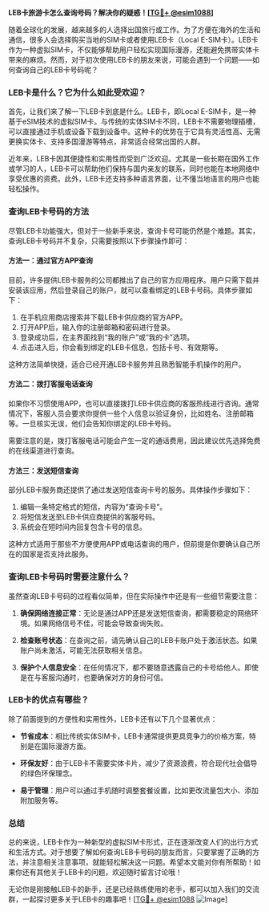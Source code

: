 **LEB卡旅游卡怎么查询号码？解决你的疑惑！[[TG💪+ @esim1088](https://t.me/s/esim1088)]**

随着全球化的发展，越来越多的人选择出国旅行或工作。为了方便在海外的生活和通信，很多人会选择购买当地的SIM卡或者使用LEB卡（Local E-SIM卡）。LEB卡作为一种虚拟SIM卡，不仅能够帮助用户轻松实现国际漫游，还能避免携带实体卡带来的麻烦。然而，对于初次使用LEB卡的朋友来说，可能会遇到一个问题——如何查询自己的LEB卡号码呢？

### LEB卡是什么？它为什么如此受欢迎？

首先，让我们来了解一下LEB卡到底是什么。LEB卡，即Local E-SIM卡，是一种基于eSIM技术的虚拟SIM卡。与传统的实体SIM卡不同，LEB卡不需要物理插槽，可以直接通过手机或设备下载到设备中。这种卡的优势在于它具有灵活性高、无需更换实体卡、支持多国漫游等特点，非常适合经常出国的人群。

近年来，LEB卡因其便捷性和实用性而受到广泛欢迎。尤其是一些长期在国外工作或学习的人，LEB卡可以帮助他们保持与国内亲友的联系，同时也能在本地网络中享受优惠的资费。此外，LEB卡还支持多种语言界面，让不懂当地语言的用户也能轻松操作。

### 查询LEB卡号码的方法

尽管LEB卡功能强大，但对于一些新手来说，查询卡号可能仍然是个难题。其实，查询LEB卡号码并不复杂，只需要按照以下步骤操作即可：

#### 方法一：通过官方APP查询

目前，许多提供LEB卡服务的公司都推出了自己的官方应用程序。用户只需下载并安装该应用，然后登录自己的账户，就可以查看绑定的LEB卡号码。具体步骤如下：

1. 在手机应用商店搜索并下载LEB卡供应商的官方APP。
2. 打开APP后，输入你的注册邮箱和密码进行登录。
3. 登录成功后，在主界面找到“我的账户”或“我的卡”选项。
4. 点击进入后，你会看到绑定的LEB卡信息，包括卡号、有效期等。

这种方法简单快捷，适合已经开通LEB卡服务并且熟悉智能手机操作的用户。

#### 方法二：拨打客服电话查询

如果你不习惯使用APP，也可以直接拨打LEB卡供应商的客服热线进行咨询。通常情况下，客服人员会要求你提供一些个人信息以验证身份，比如姓名、注册邮箱等。一旦核实无误，他们会告知你绑定的LEB卡号码。

需要注意的是，拨打客服电话可能会产生一定的通话费用，因此建议优先选择免费的在线渠道进行查询。

#### 方法三：发送短信查询

部分LEB卡服务商还提供了通过发送短信查询卡号的服务。具体操作步骤如下：

1. 编辑一条特定格式的短信，内容为“查询卡号”。
2. 将短信发送至LEB卡供应商提供的客服号码。
3. 系统会在短时间内回复包含卡号的信息。

这种方式适用于那些不方便使用APP或电话查询的用户，但前提是你要确认自己所在的国家是否支持此服务。

### 查询LEB卡号码时需要注意什么？

虽然查询LEB卡号码的过程看似简单，但在实际操作中还是有一些细节需要注意：

1. **确保网络连接正常**：无论是通过APP还是发送短信查询，都需要稳定的网络环境。如果网络信号不佳，可能会导致查询失败。
   
2. **检查账号状态**：在查询之前，请先确认自己的LEB卡账户处于激活状态。如果账户尚未激活，可能无法获取相关信息。

3. **保护个人信息安全**：在任何情况下，都不要随意透露自己的卡号给他人。即使是在与客服沟通时，也要确保对方的身份可信。

### LEB卡的优点有哪些？

除了前面提到的方便性和实用性外，LEB卡还有以下几个显著优点：

- **节省成本**：相比传统实体SIM卡，LEB卡通常提供更具竞争力的价格方案，特别是在国际漫游方面。
  
- **环保友好**：由于LEB卡不需要实体卡片，减少了资源浪费，符合现代社会倡导的绿色环保理念。

- **易于管理**：用户可以通过手机随时调整套餐设置，比如更改流量包大小、添加附加服务等。

### 总结

总的来说，LEB卡作为一种新型的虚拟SIM卡形式，正在逐渐改变人们的出行方式和生活方式。对于想要了解如何查询LEB卡号码的朋友而言，只要掌握了正确的方法，并注意相关注意事项，就能轻松解决这一问题。希望本文能对你有所帮助！如果你还有其他关于LEB卡的问题，欢迎随时留言讨论哦！

无论你是刚接触LEB卡的新手，还是已经熟练使用的老手，都可以加入我们的交流群，一起探讨更多关于LEB卡的趣事吧！[[TG💪+ @esim1088](https://t.me/s/esim1088) ![Image](https://i.postimg.cc/4NQfJmqS/Snipaste-2025-05-13-00-14-12.png)]